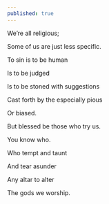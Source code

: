 ```yaml
---
published: true
---
```

We’re all religious;

Some of us are just less specific. 

To sin is to be human 

Is to be judged 

Is to be stoned with suggestions 

Cast forth by the especially pious

Or biased. 

But blessed be those who try us.

  

You know who.

Who tempt and taunt

And tear asunder 

Any altar to alter

The gods we worship.